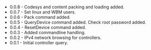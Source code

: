 
* 0.0.8 - Codesys and content packing and loading added.
* 0.0.7 - Set linux and WBM users.
* 0.0.6 - Pack command added.
* 0.0.5 - QueryDevice command added. Check root password added.
* 0.0.4 - ResetDevice command added.
* 0.0.3 - Added commandline handling.
* 0.0.2 - IPv4 network browsing for controllers.
* 0.0.1 - Initial controller query.
